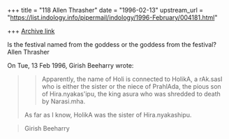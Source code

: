 +++
title = "118 Allen Thrasher"
date = "1996-02-13"
upstream_url = "https://list.indology.info/pipermail/indology/1996-February/004181.html"

+++
[Archive link](https://list.indology.info/pipermail/indology/1996-February/004181.html)

Is the festival named from the goddess or the goddess from the festival?
Allen Thrasher


On Tue, 13 Feb 1996, Girish Beeharry wrote:

> >Apparently, the name of Holi is connected to HolikA, a rAk.sasI who
> >is either the sister or the niece of PrahlAda, the pious son of
> >Hira.nyakas'ipu, the king asura who was shredded to death by Narasi.mha.
> 
> As far as I know, HolikA was the sister of Hira.nyakashipu. 
> 
<snip>

> Girish Beeharry
> 
> 




